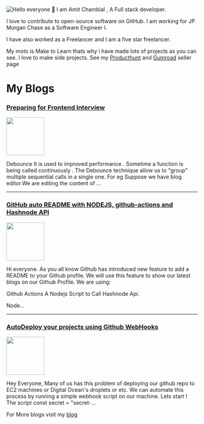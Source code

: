 
![Hello everyone 👋](https://img.devaman.dev/2/?title=Hello%20Everyone%20%F0%9F%91%8B&website=github.com/devaman&back=f1d15b&textFill=fefefe&height=200)
I am Amit Chambial , A Full stack developer. 

I love to contribute to open-source software on GitHub. I am working for JP Morgan Chase as a Software Engineer I. 

I have also worked as a Freelancer and I am a five star freelancer. 

My moto is Make to Learn thats why i have made lots of projects as you can see. I love to make side projects. See my [Producthunt](https://www.producthunt.com/@amitchambial) and [Gumroad](https://gumroad.com/amit_chambial) seller page

# My Blogs


### [Preparing for Frontend Interview](https://blog.devaman.dev/preparing-for-frontend-interview)
<img src="https://cdn.hashnode.com/res/hashnode/image/upload/v1616752025598/xtJl6Ip0Y.png" height="100" />
<p>Debounce
It is used to improved performance . Sometime a function is being called continuously . 
The Debounce technique allow us to "group" multiple sequential calls in a single one. For eg 
Suppose we have blog editor.We are editing the content of ...</p>

----

### [GitHub auto README with NODEJS, github-actions and Hashnode API](https://blog.devaman.dev/github-auto-readme-with-nodejs-github-actions-and-hashnode-api)
<img src="https://cdn.hashnode.com/res/hashnode/image/upload/v1602158965183/kCX1cnd-Y.png" height="100" />
<p>Hi everyone. As you all know Github has introduced new feature to add a README to your Github profile. We will use this feature to show our latest blogs on our Github Profile. 
We are using:

Github Actions
A Nodejs Script to Call Hashnode Api.

Node...</p>

----

### [AutoDeploy your projects using Github WebHooks](https://blog.devaman.dev/autodeploy-your-projects-using-github-webhooks)
<img src="https://cdn.hashnode.com/res/hashnode/image/upload/v1593542814849/tn50Xz5xU.png" height="100" />
<p>Hey Everyone,
Many of us has this problem of deploying our github repo to EC2 machines or Digital Ocean's droplets or etc. We can automate this process by running a simple webhook script on our machine.
Lets start !
The script
const secret = "secret-...</p>


For More blogs visit my [blog](https://blog.devaman.dev) 
